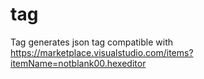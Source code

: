 # tag
Tag generates json tag compatible with https://marketplace.visualstudio.com/items?itemName=notblank00.hexeditor 
